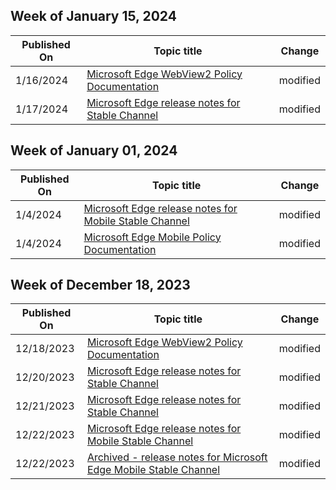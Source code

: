 <!-- This file is generated automatically each week. Changes made to this file will be overwritten.-->



## Week of January 15, 2024


| Published On |Topic title | Change |
|------|------------|--------|
| 1/16/2024 | [Microsoft Edge WebView2 Policy Documentation](/DeployEdge/microsoft-edge-webview-policies) | modified |
| 1/17/2024 | [Microsoft Edge release notes for Stable Channel](/DeployEdge/microsoft-edge-relnote-stable-channel) | modified |


## Week of January 01, 2024


| Published On |Topic title | Change |
|------|------------|--------|
| 1/4/2024 | [Microsoft Edge release notes for Mobile Stable Channel](/DeployEdge/microsoft-edge-relnote-mobile-stable-channel) | modified |
| 1/4/2024 | [Microsoft Edge Mobile Policy Documentation](/DeployEdge/microsoft-edge-mobile-policies) | modified |


## Week of December 18, 2023


| Published On |Topic title | Change |
|------|------------|--------|
| 12/18/2023 | [Microsoft Edge WebView2 Policy Documentation](/DeployEdge/microsoft-edge-webview-policies) | modified |
| 12/20/2023 | [Microsoft Edge release notes for Stable Channel](/DeployEdge/microsoft-edge-relnote-stable-channel) | modified |
| 12/21/2023 | [Microsoft Edge release notes for Stable Channel](/DeployEdge/microsoft-edge-relnote-stable-channel) | modified |
| 12/22/2023 | [Microsoft Edge release notes for Mobile Stable Channel](/DeployEdge/microsoft-edge-relnote-mobile-stable-channel) | modified |
| 12/22/2023 | [Archived - release notes for Microsoft Edge Mobile Stable Channel](/DeployEdge/microsoft-edge-relnote-archive-mobile-stable-channel) | modified |
